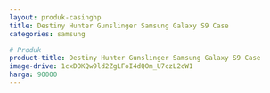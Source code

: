 ```yaml
---
layout: produk-casinghp
title: Destiny Hunter Gunslinger Samsung Galaxy S9 Case
categories: samsung

# Produk
product-title: Destiny Hunter Gunslinger Samsung Galaxy S9 Case
image-drive: 1cxDOKQw9ld2ZgLFoI4dQOm_U7czL2cW1
harga: 90000
---
```

